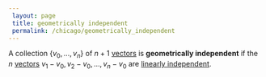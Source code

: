 ```yaml
---
 layout: page
 title: geometrically independent
 permalink: /chicago/geometrically_independent
---
```

A collection $\{v_0,\dots,v_n\}$ of $n+1$ [vectors](https://mathgloss.github.io/MathGloss/chicago/vector_space) is **geometrically independent** if the $n$ [vectors](https://mathgloss.github.io/MathGloss/chicago/#############vectors) $v_1-v_0, v_2-v_0, \dots, v_n-v_0$ are [linearly independent](https://mathgloss.github.io/MathGloss/chicago/linearly_independent). 